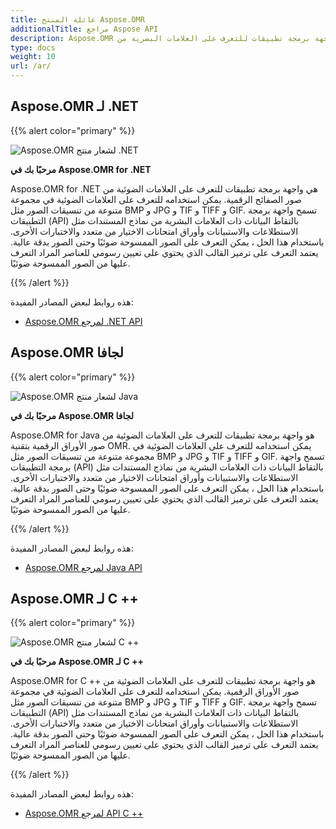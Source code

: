 ```yaml
---
title: عائلة المنتج Aspose.OMR
additionalTitle: مراجع Aspose API
description: Aspose.OMR هي واجهة برمجة تطبيقات للتعرف على العلامات البصرية من OMRSheet وهي عبارة عن ورقة رقمية من الصور.
type: docs
weight: 10
url: /ar/
---
```


## Aspose.OMR لـ .NET

{{% alert color="primary" %}} 

![Aspose.OMR لشعار منتج .NET](../logo_omr_net.svg)

**مرحبًا بك في Aspose.OMR for .NET**

Aspose.OMR for .NET هي واجهة برمجة تطبيقات للتعرف على العلامات الضوئية من صور الصفائح الرقمية. يمكن استخدامه للتعرف على العلامات الضوئية في مجموعة متنوعة من تنسيقات الصور مثل BMP و JPG و TIF و TIFF و GIF. تسمح واجهة برمجة التطبيقات (API) بالتقاط البيانات ذات العلامات البشرية من نماذج المستندات مثل الاستطلاعات والاستبيانات وأوراق امتحانات الاختيار من متعدد والاختبارات الأخرى. باستخدام هذا الحل ، يمكن التعرف على الصور الممسوحة ضوئيًا وحتى الصور بدقة عالية. يعتمد التعرف على ترميز القالب الذي يحتوي على تعيين رسومي للعناصر المراد التعرف عليها من الصور الممسوحة ضوئيًا.

{{% /alert %}} 

هذه روابط لبعض المصادر المفيدة:
- [Aspose.OMR لمرجع .NET API](/omr/ar/net/)


## Aspose.OMR لجافا

{{% alert color="primary" %}} 

![Aspose.OMR لشعار منتج Java](../logo_omr_java.svg)

**مرحبًا بك في Aspose.OMR لجافا**

Aspose.OMR for Java هو واجهة برمجة تطبيقات للتعرف على العلامات الضوئية من صور الأوراق الرقمية بتقنية OMR. يمكن استخدامه للتعرف على العلامات الضوئية في مجموعة متنوعة من تنسيقات الصور مثل BMP و JPG و TIF و TIFF و GIF. تسمح واجهة برمجة التطبيقات (API) بالتقاط البيانات ذات العلامات البشرية من نماذج المستندات مثل الاستطلاعات والاستبيانات وأوراق امتحانات الاختيار من متعدد والاختبارات الأخرى. باستخدام هذا الحل ، يمكن التعرف على الصور الممسوحة ضوئيًا وحتى الصور بدقة عالية. يعتمد التعرف على ترميز القالب الذي يحتوي على تعيين رسومي للعناصر المراد التعرف عليها من الصور الممسوحة ضوئيًا.

{{% /alert %}} 

هذه روابط لبعض المصادر المفيدة:

- [Aspose.OMR لمرجع Java API](/omr/java/)


## Aspose.OMR لـ C ++

{{% alert color="primary" %}} 

![Aspose.OMR لشعار منتج C ++](../logo_omr_cpp.svg)

**مرحبًا بك في Aspose.OMR لـ C ++**

Aspose.OMR for C ++ هو واجهة برمجة تطبيقات للتعرف على العلامات الضوئية من صور الأوراق الرقمية. يمكن استخدامه للتعرف على العلامات الضوئية في مجموعة متنوعة من تنسيقات الصور مثل BMP و JPG و TIF و TIFF و GIF. تسمح واجهة برمجة التطبيقات (API) بالتقاط البيانات ذات العلامات البشرية من نماذج المستندات مثل الاستطلاعات والاستبيانات وأوراق امتحانات الاختيار من متعدد والاختبارات الأخرى. باستخدام هذا الحل ، يمكن التعرف على الصور الممسوحة ضوئيًا وحتى الصور بدقة عالية. يعتمد التعرف على ترميز القالب الذي يحتوي على تعيين رسومي للعناصر المراد التعرف عليها من الصور الممسوحة ضوئيًا.

{{% /alert %}} 

هذه روابط لبعض المصادر المفيدة:

- [Aspose.OMR لمرجع API C ++](/omr/cpp/)
